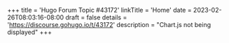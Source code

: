 +++
title = 'Hugo Forum Topic #43172'
linkTitle = 'Home'
date = 2023-02-26T08:03:16-08:00
draft = false
details = 'https://discourse.gohugo.io/t/43172'
description = "Chart.js not being displayed"
+++
